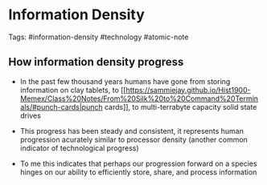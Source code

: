 # Information Density

Tags: #information-density #technology #atomic-note 

## How information density progress
- In the past few thousand years humans have gone from storing information on clay tablets, to [[https://sammiejay.github.io/Hist1900-Memex/Class%20Notes/From%20Silk%20to%20Command%20Terminals/#punch-cards|punch cards]], to multi-terrabyte capacity solid state drives
  
- This progress has been steady and consistent, it represents human progression acurately similar to processor density (another common indicator of technological progress)
  
- To me this indicates that perhaps our progression forward on a species hinges on our ability to efficiently store, share, and process information